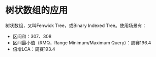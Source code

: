 # 树状数组的应用

树状数组，又叫Fenwick Tree，或Binary Indexed Tree。使用场景有：

- 区间和：307、308
- 区间最小值（RMQ，Range Minimum/Maximum Query）：周赛196.4
- 倍增LCA：周赛193.4

